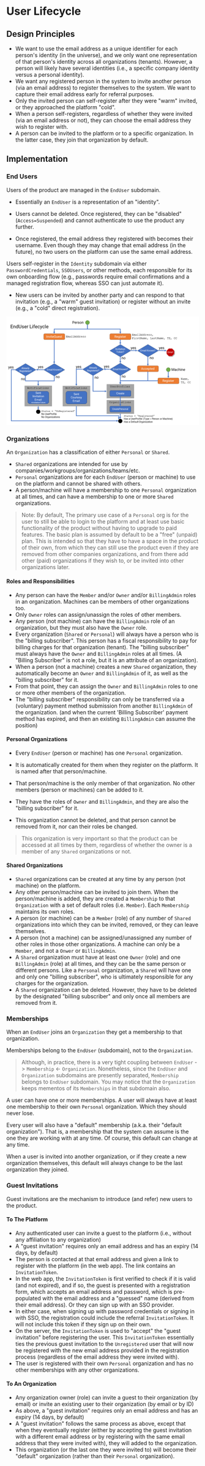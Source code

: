 # User Lifecycle

## Design Principles

* We want to use the email address as a unique identifier for each person's identity (in the universe), and we only want one representation of that person's identity across all organizations (tenants). However, a person will likely have several identities (i.e., a specific company identity versus a personal identity).
* We want any registered person in the system to invite another person (via an email address) to register themselves to the system. We want to capture their email address early for referral purposes.
* Only the invited person can self-register after they were "warm" invited, or they approached the platform "cold".
* When a person self-registers, regardless of whether they were invited (via an email address or not), they can choose the email address they wish to register with.
* A person can be invited to the platform or to a specific organization. In the latter case, they join that organization by default.

## Implementation

### End Users

Users of the product are managed in the `EndUser` subdomain.

* Essentially an `EndUser` is a representation of an "identity".

* Users cannot be deleted. Once registered, they can be "disabled" (`Access=Suspended`) and cannot authenticate to use the product any further.

* Once registered, the email address they registered with becomes their username. Even though they may change that email address (in the future), no two users on the platform can use the same email address.

Users self-register in the `Identity` subdomain via either `PasswordCredentials`, `SSOUsers`, or other methods, each responsible for its own onboarding flow (e.g., passwords require email confirmations and a managed registration flow, whereas SSO can just automate it).

* New users can be invited by another party and can respond to that invitation (e.g., a "warm" guest invitation) or register without an invite (e.g., a "cold" direct registration).

![User Lifecycle](../images/EndUser-Lifecycle.png)

### Organizations

An `Organization` has a classification of either `Personal` or `Shared`.

* `Shared` organizations are intended for use by companies/workgroups/organizations/teams/etc.
* `Personal` organizations are for each `EndUser` (person or machine) to use on the platform and cannot be shared with others.
* A person/machine will have a membership to one `Personal` organization at all times, and can have a membership to one or more `Shared` organizations.

> Note: By default, The primary use case of a `Personal` org is for the user to still be able to login to the platform and at least use basic functionality of the product without having to upgrade to paid features. The basic plan is assumed by default to be a "free" (unpaid) plan. This is intended so that they have to have a space in the product of their own, from which they can still use the product even if they are removed from other companies organizations, and from there add other (paid) organizations if they wish to, or be invited into other organizations later.

#### Roles and Responsibilities

* Any person can have the `Member` and/or `Owner` and/or `BillingAdmin` roles in an organization. Machines can be members of other organizations too.
* Only `Owner` roles can assign/unassign the roles of other members.
* Any person (not machine) can have the `BillingAdmin` role of an organization, but they must also have the `Owner` role.
* Every organization (`Shared` or `Personal`) will always have a person who is the "billing subscriber". This person has a fiscal responsibility to pay for billing charges for that organization (tenant). The "billing subscriber" must always have the `Owner` and  `BillingAdmin` roles at all times. (A "Billing Subscriber" is not a role, but it is an attribute of an organization).
* When a person (not a machine) creates a new `Shared` organization, they automatically become an `Owner` and `BillingAdmin` of it, as well as the "billing subscriber" for it.
* From that point, they can assign the `Owner` and `BillingAdmin` roles to one or more other members of the organization.
* The "billing subscriber" responsibility can only be transferred via a (voluntary) payment method submission from another `BillingAdmin` of the organization. (and when the current 'Billing Subscriber' payment method has expired, and then an existing `BillingAdmin` can assume the position)

#### Personal Organizations

* Every `EndUser` (person or machine) has one `Personal` organization.

* It is automatically created for them when they register on the platform. It is named after that person/machine.
* That person/machine is the only member of that organization. No other members (person or machines) can be added to it.

* They have the roles of `Owner` and `BillingAdmin`, and they are also the "billing subscriber" for it.

* This organization cannot be deleted, and that person cannot be removed from it, nor can their roles be changed.

> This organization is very important so that the product can be accessed at all times by them, regardless of whether the owner is a member of any `Shared` organizations or not.

#### Shared Organizations

* `Shared` organizations can be created at any time by any person (not machine) on the platform.
* Any other person/machine can be invited to join them. When the person/machine is added, they are created a `Membership` to that `Organization` with a set of default roles (i.e. `Member`). Each `Membership` maintains its own roles.
* A person (or machine) can be a `Member` (role) of any number of `Shared` organizations into which they can be invited, removed, or they can leave themselves.
* A person (not a machine) can be assigned/unassigned any number of other roles in those other organizations. A machine can only be a `Member`, and not a `Onwer` or `BillingAdmin`.
* A `Shared` organization must have at least one `Owner` (role) and one `BillingAdmin` (role) at all times, and they can be the same person or different persons. Like a `Personal` organization, a `Shared` will have one and only one "billing subscriber", who is ultimately responsible for any charges for the organization.
* A `Shared` organization can be deleted. However, they have to be deleted by the designated "billing subscriber" and only once all members are removed from it.

### Memberships

When an `EndUser` joins an `Organization` they get a membership to that organization.

Memberships belong to the `EndUser` (subdomain), not to the `Organization`.

> Although, in practice, there is a very tight coupling between `EndUser` -> `Membership` <- `Organization`. Nonetheless, since the `EndUser` and `Organization` subdomains are presently separated, `Membership` belongs to `EndUser` subdomain. You may notice that the `Organization` keeps mementos of its `Memberships` in that subdomain also.

A user can have one or more memberships. A user will always have at least one membership to their own `Personal` organization. Which they should never lose.

Every user will also have a "default" membership (a.k.a. their "default organization"). That is, a membership that the system can assume is the one they are working with at any time. Of course, this default can change at any time.

When a user is invited into another organization, or if they create a new organization themselves, this default will always change to be the last organization they joined.

### Guest Invitations

Guest invitations are the mechanism to introduce (and refer) new users to the product.

#### To The Platform

* Any authenticated user can invite a guest to the platform (i.e., without any affiliation to any organization)
* A "guest invitation" requires only an email address and has an expiry (14 days, by default)
* The person is contacted at that email address and given a link to register with the platform (in the web app). The link contains an `InvitationToken`.
* In the web app, the `InvitationToken` is first verified to check if it is valid (and not expired), and if so, the guest is presented with a registration form, which accepts an email address and password, which is pre-populated with the email address and a "guessed" name (derived from their email address). Or they can sign up with an SSO provider.
* In either case, when signing up with password credentials or signing in with SSO, the registration could include the referral `InvitationToken`. It will not include this token if they sign up on their own.
* On the server, the `InvitationToken` is used to "accept" the "guest invitation" before registering the user. This `InvitationToken` essentially ties the previous guest invitation to the `Unregistered` user that will now be registered with the new email address provided in the registration process (regardless of the email address they were invited with).
* The user is registered with their own `Personal` organization and has no other memberships with any other organizations.

#### To An Organization

* Any organization owner (role) can invite a guest to their organization (by email) or invite an existing user to their organization (by email or by ID)
* As above, a "guest invitation" requires only an email address and has an expiry (14 days, by default)
* A "guest invitation" follows the same process as above, except that when they eventually register (either by accepting the guest invitation with a different email address or by registering with the same email address that they were invited with), they will added to the organization.
* This organization (or the last one they were invited to) will become their "default" organization (rather than their `Personal` organization).
